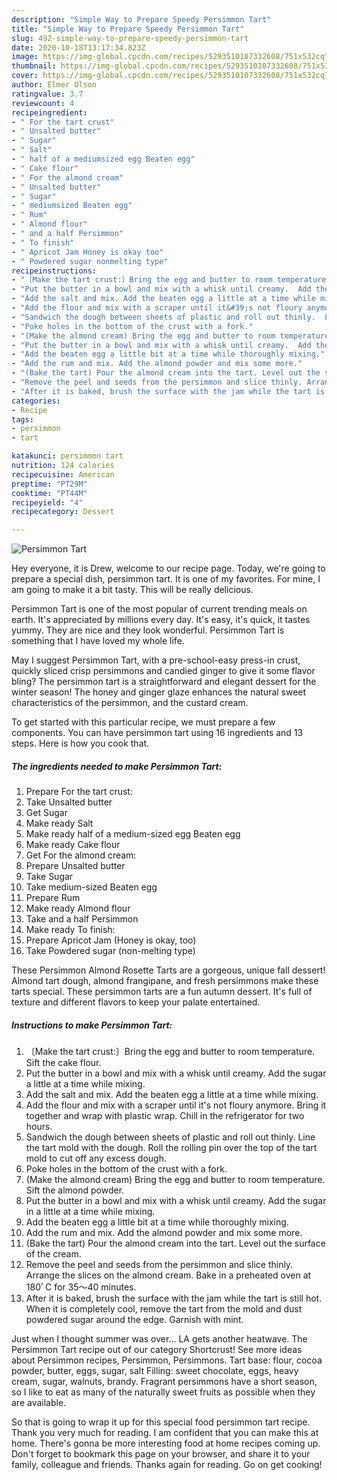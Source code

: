 ```yaml
---
description: "Simple Way to Prepare Speedy Persimmon Tart"
title: "Simple Way to Prepare Speedy Persimmon Tart"
slug: 492-simple-way-to-prepare-speedy-persimmon-tart
date: 2020-10-18T13:17:34.823Z
image: https://img-global.cpcdn.com/recipes/5293510107332608/751x532cq70/persimmon-tart-recipe-main-photo.jpg
thumbnail: https://img-global.cpcdn.com/recipes/5293510107332608/751x532cq70/persimmon-tart-recipe-main-photo.jpg
cover: https://img-global.cpcdn.com/recipes/5293510107332608/751x532cq70/persimmon-tart-recipe-main-photo.jpg
author: Elmer Olson
ratingvalue: 3.7
reviewcount: 4
recipeingredient:
- " For the tart crust"
- " Unsalted butter"
- " Sugar"
- " Salt"
- " half of a mediumsized egg Beaten egg"
- " Cake flour"
- " For the almond cream"
- " Unsalted butter"
- " Sugar"
- " mediumsized Beaten egg"
- " Rum"
- " Almond flour"
- " and a half Persimmon"
- " To finish"
- " Apricot Jam Honey is okay too"
- " Powdered sugar nonmelting type"
recipeinstructions:
- "〔Make the tart crust:〕Bring the egg and butter to room temperature. Sift the cake flour."
- "Put the butter in a bowl and mix with a whisk until creamy.  Add the sugar  a little at a time while mixing."
- "Add the salt and mix. Add the beaten egg a little at a time while mixing."
- "Add the flour and mix with a scraper until it&#39;s not floury anymore.  Bring it together and wrap with plastic wrap.  Chill in the refrigerator for two hours."
- "Sandwich the dough between sheets of plastic and roll out thinly.  Line the tart mold with the dough. Roll the rolling pin over the top of the tart mold to cut off any excess dough."
- "Poke holes in the bottom of the crust with a fork."
- "(Make the almond cream) Bring the egg and butter to room temperature. Sift the almond powder."
- "Put the butter in a bowl and mix with a whisk until creamy.  Add the sugar in a little at a time while mixing."
- "Add the beaten egg a little bit at a time while thoroughly mixing."
- "Add the rum and mix. Add the almond powder and mix some more."
- "(Bake the tart) Pour the almond cream into the tart. Level out the surface of the cream."
- "Remove the peel and seeds from the persimmon and slice thinly. Arrange the slices on the almond cream. Bake in a preheated oven at 180ﾟC for 35～40 minutes."
- "After it is baked, brush the surface with the jam while the tart is still hot. When it is completely cool, remove the tart from the mold and dust powdered sugar around the edge.  Garnish with mint."
categories:
- Recipe
tags:
- persimmon
- tart

katakunci: persimmon tart 
nutrition: 124 calories
recipecuisine: American
preptime: "PT29M"
cooktime: "PT44M"
recipeyield: "4"
recipecategory: Dessert

---
```



![Persimmon Tart](https://img-global.cpcdn.com/recipes/5293510107332608/751x532cq70/persimmon-tart-recipe-main-photo.jpg)

Hey everyone, it is Drew, welcome to our recipe page. Today, we're going to prepare a special dish, persimmon tart. It is one of my favorites. For mine, I am going to make it a bit tasty. This will be really delicious.

Persimmon Tart is one of the most popular of current trending meals on earth. It's appreciated by millions every day. It's easy, it's quick, it tastes yummy. They are nice and they look wonderful. Persimmon Tart is something that I have loved my whole life.

May I suggest Persimmon Tart, with a pre-school-easy press-in crust, quickly sliced crisp persimmons and candied ginger to give it some flavor bling? The persimmon tart is a straightforward and elegant dessert for the winter season! The honey and ginger glaze enhances the natural sweet characteristics of the persimmon, and the custard cream.


To get started with this particular recipe, we must prepare a few components. You can have persimmon tart using 16 ingredients and 13 steps. Here is how you cook that.

<!--inarticleads1-->

##### The ingredients needed to make Persimmon Tart:

1. Prepare  For the tart crust:
1. Take  Unsalted butter
1. Get  Sugar
1. Make ready  Salt
1. Make ready  half of a medium-sized egg Beaten egg
1. Make ready  Cake flour
1. Get  For the almond cream:
1. Prepare  Unsalted butter
1. Take  Sugar
1. Take  medium-sized Beaten egg
1. Prepare  Rum
1. Make ready  Almond flour
1. Take  and a half Persimmon
1. Make ready  To finish:
1. Prepare  Apricot Jam (Honey is okay, too)
1. Take  Powdered sugar (non-melting type)


These Persimmon Almond Rosette Tarts are a gorgeous, unique fall dessert! Almond tart dough, almond frangipane, and fresh persimmons make these tarts special. These persimmon tarts are a fun autumn dessert. It&#39;s full of texture and different flavors to keep your palate entertained. 

<!--inarticleads2-->

##### Instructions to make Persimmon Tart:

1. 〔Make the tart crust:〕Bring the egg and butter to room temperature. Sift the cake flour.
1. Put the butter in a bowl and mix with a whisk until creamy.  Add the sugar  a little at a time while mixing.
1. Add the salt and mix. Add the beaten egg a little at a time while mixing.
1. Add the flour and mix with a scraper until it&#39;s not floury anymore.  Bring it together and wrap with plastic wrap.  Chill in the refrigerator for two hours.
1. Sandwich the dough between sheets of plastic and roll out thinly.  Line the tart mold with the dough. Roll the rolling pin over the top of the tart mold to cut off any excess dough.
1. Poke holes in the bottom of the crust with a fork.
1. (Make the almond cream) Bring the egg and butter to room temperature. Sift the almond powder.
1. Put the butter in a bowl and mix with a whisk until creamy.  Add the sugar in a little at a time while mixing.
1. Add the beaten egg a little bit at a time while thoroughly mixing.
1. Add the rum and mix. Add the almond powder and mix some more.
1. (Bake the tart) Pour the almond cream into the tart. Level out the surface of the cream.
1. Remove the peel and seeds from the persimmon and slice thinly. Arrange the slices on the almond cream. Bake in a preheated oven at 180ﾟC for 35～40 minutes.
1. After it is baked, brush the surface with the jam while the tart is still hot. When it is completely cool, remove the tart from the mold and dust powdered sugar around the edge.  Garnish with mint.


Just when I thought summer was over… LA gets another heatwave. The Persimmon Tart recipe out of our category Shortcrust! See more ideas about Persimmon recipes, Persimmon, Persimmons. Tart base: flour, cocoa powder, butter, eggs, sugar, salt Filling: sweet chocolate, eggs, heavy cream, sugar, walnuts, brandy. Fragrant persimmons have a short season, so I like to eat as many of the naturally sweet fruits as possible when they are available. 

So that is going to wrap it up for this special food persimmon tart recipe. Thank you very much for reading. I am confident that you can make this at home. There's gonna be more interesting food at home recipes coming up. Don't forget to bookmark this page on your browser, and share it to your family, colleague and friends. Thanks again for reading. Go on get cooking!
